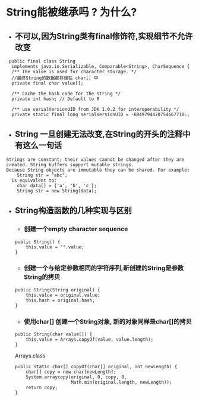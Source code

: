   # String能被继承吗 ? 为什么?
  * ## 不可以,因为String类有final修饰符,实现细节不允许改变
  ```
   public final class String
    implements java.io.Serializable, Comparable<String>, CharSequence {
    /** The value is used for character storage. */
    //最终String的数据都存储在 char[] 中
    private final char value[];
  
    /** Cache the hash code for the string */
    private int hash; // Default to 0
  
    /** use serialVersionUID from JDK 1.0.2 for interoperability */
    private static final long serialVersionUID = -6849794470754667710L;
  ```
  * ## String 一旦创建无法改变,在String的开头的注释中有这么一句话
  ```
  Strings are constant; their values cannot be changed after they are created. String buffers support mutable strings.
  Because String objects are immutable they can be shared. For example:
      String str = "abc";
    is equivalent to:
      char data[] = {'a', 'b', 'c'};
      String str = new String(data);
  ```
  * ## String构造函数的几种实现与区别
    * ### 创建一个empty character sequence
    ```
    public String() {
        this.value = "".value;
    }
    ```
    * ### 创建一个与给定参数相同的字符序列,新创建的String是参数String的拷贝
    ```
    public String(String original) {
        this.value = original.value;
        this.hash = original.hash;
    }
    ```
    * ### 使用char[] 创建一个String对象, 新的对象同样是char[]的拷贝
    ```
    public String(char value[]) {
        this.value = Arrays.copyOf(value, value.length);
    }
    ```
    Arrays.class
    ```
    public static char[] copyOf(char[] original, int newLength) {
        char[] copy = new char[newLength];
        System.arraycopy(original, 0, copy, 0,
                         Math.min(original.length, newLength));
        return copy;
    }
    ```
